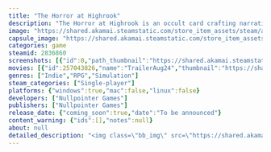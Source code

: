 ```yaml
---
title: "The Horror at Highrook"
description: "The Horror at Highrook is an occult card crafting narrative RPG. Explore a haunted mansion with your team of investigators, summon dark entities, craft powerful protections, uncover the fate of the missing family, and choose your own path through the darkness."
image: "https://shared.akamai.steamstatic.com/store_item_assets/steam/apps/2836860/header.jpg?t=1732789544"
capsule_image: "https://shared.akamai.steamstatic.com/store_item_assets/steam/apps/2836860/capsule_231x87.jpg?t=1732789544"
categories: game
steamid: 2836860
screenshots: [{"id":0,"path_thumbnail":"https://shared.akamai.steamstatic.com/store_item_assets/steam/apps/2836860/ss_5aa728572460de5c4cef8685a554480c6ee2f4a8.600x338.jpg?t=1732789544","path_full":"https://shared.akamai.steamstatic.com/store_item_assets/steam/apps/2836860/ss_5aa728572460de5c4cef8685a554480c6ee2f4a8.1920x1080.jpg?t=1732789544"},{"id":1,"path_thumbnail":"https://shared.akamai.steamstatic.com/store_item_assets/steam/apps/2836860/ss_3887ce1c81fa8a63583f6627131e8aef81aaafd9.600x338.jpg?t=1732789544","path_full":"https://shared.akamai.steamstatic.com/store_item_assets/steam/apps/2836860/ss_3887ce1c81fa8a63583f6627131e8aef81aaafd9.1920x1080.jpg?t=1732789544"},{"id":2,"path_thumbnail":"https://shared.akamai.steamstatic.com/store_item_assets/steam/apps/2836860/ss_9b0d2d0664f5bd237d4587876ff0a943c54bef4d.600x338.jpg?t=1732789544","path_full":"https://shared.akamai.steamstatic.com/store_item_assets/steam/apps/2836860/ss_9b0d2d0664f5bd237d4587876ff0a943c54bef4d.1920x1080.jpg?t=1732789544"},{"id":3,"path_thumbnail":"https://shared.akamai.steamstatic.com/store_item_assets/steam/apps/2836860/ss_fa8efd5dc32c1ea66a1b8fe542a9d26c06bbbf9f.600x338.jpg?t=1732789544","path_full":"https://shared.akamai.steamstatic.com/store_item_assets/steam/apps/2836860/ss_fa8efd5dc32c1ea66a1b8fe542a9d26c06bbbf9f.1920x1080.jpg?t=1732789544"},{"id":4,"path_thumbnail":"https://shared.akamai.steamstatic.com/store_item_assets/steam/apps/2836860/ss_bdfd4bb3b6f67d97cfe74291e1289d914882d382.600x338.jpg?t=1732789544","path_full":"https://shared.akamai.steamstatic.com/store_item_assets/steam/apps/2836860/ss_bdfd4bb3b6f67d97cfe74291e1289d914882d382.1920x1080.jpg?t=1732789544"},{"id":5,"path_thumbnail":"https://shared.akamai.steamstatic.com/store_item_assets/steam/apps/2836860/ss_cd76749278d8aeec7d9e2aec42cbc6fb784da79d.600x338.jpg?t=1732789544","path_full":"https://shared.akamai.steamstatic.com/store_item_assets/steam/apps/2836860/ss_cd76749278d8aeec7d9e2aec42cbc6fb784da79d.1920x1080.jpg?t=1732789544"},{"id":6,"path_thumbnail":"https://shared.akamai.steamstatic.com/store_item_assets/steam/apps/2836860/ss_531e3dcc4d1a5a49ed69edc67b4e4a14248acdba.600x338.jpg?t=1732789544","path_full":"https://shared.akamai.steamstatic.com/store_item_assets/steam/apps/2836860/ss_531e3dcc4d1a5a49ed69edc67b4e4a14248acdba.1920x1080.jpg?t=1732789544"},{"id":7,"path_thumbnail":"https://shared.akamai.steamstatic.com/store_item_assets/steam/apps/2836860/ss_88f33e144e6244220ecac437798fcea3b7a9cd0b.600x338.jpg?t=1732789544","path_full":"https://shared.akamai.steamstatic.com/store_item_assets/steam/apps/2836860/ss_88f33e144e6244220ecac437798fcea3b7a9cd0b.1920x1080.jpg?t=1732789544"},{"id":8,"path_thumbnail":"https://shared.akamai.steamstatic.com/store_item_assets/steam/apps/2836860/ss_0c0442e6e0a050c3c396ad0c18c612a218e739f1.600x338.jpg?t=1732789544","path_full":"https://shared.akamai.steamstatic.com/store_item_assets/steam/apps/2836860/ss_0c0442e6e0a050c3c396ad0c18c612a218e739f1.1920x1080.jpg?t=1732789544"}]
movies: [{"id":257043826,"name":"TrailerAug24","thumbnail":"https://shared.akamai.steamstatic.com/store_item_assets/steam/apps/257043826/movie.293x165.jpg?t=1722939820","webm":{"480":"http://video.akamai.steamstatic.com/store_trailers/257043826/movie480_vp9.webm?t=1722939820","max":"http://video.akamai.steamstatic.com/store_trailers/257043826/movie_max_vp9.webm?t=1722939820"},"mp4":{"480":"http://video.akamai.steamstatic.com/store_trailers/257043826/movie480.mp4?t=1722939820","max":"http://video.akamai.steamstatic.com/store_trailers/257043826/movie_max.mp4?t=1722939820"},"highlight":true}]
genres: ["Indie","RPG","Simulation"]
steam_categories: ["Single-player"]
platforms: {"windows":true,"mac":false,"linux":false}
developers: ["Nullpointer Games"]
publishers: ["Nullpointer Games"]
release_date: {"coming_soon":true,"date":"To be announced"}
content_warning: {"ids":[],"notes":null}
about: null
detailed_description: "<img class=\"bb_img\" src=\"https://shared.akamai.steamstatic.com/store_item_assets/steam/apps/2836860/extras/ezgif-2-bcc1e2218f.gif?t=1732789544\" /><br><br><strong>Highrook</strong> - an aristocratic eyrie of cold rock and rain. Home to the Ackeron family, a noble house fallen into disrepute. Following rumours of dark pacts and shadowy rituals, the Ackerons have vanished. At the request of the city council, a team of occult investigators has been dispatched to investigate.<h2 class=\"bb_tag\"><strong>KEY FEATURES:</strong></h2><img class=\"bb_img\" src=\"https://shared.akamai.steamstatic.com/store_item_assets/steam/apps/2836860/extras/newspapers.png?t=1732789544\" /><h2 class=\"bb_tag\">Explore an atmospheric setting on the edge of nightmare</h2>Plunge into a dark Victorian world, inspired by HP Lovecraft, Edgar Allen Poe and Bram Stoker. Investigate a gothic-horror mystery through disturbing letters, fraught conversations and and evocative artwork.<br><br><img class=\"bb_img\" src=\"https://shared.akamai.steamstatic.com/store_item_assets/steam/apps/2836860/extras/ezgif-2-ad683a8253.gif?t=1732789544\" /><h2 class=\"bb_tag\">Learn the dark arts</h2>Combine characters, items and locations to craft tools, potions and occult rites. Master a deep, nonlinear crafting system as you progress through the story, gaining the strength and insight needed to succeed.<br><br><img class=\"bb_img\" src=\"https://shared.akamai.steamstatic.com/store_item_assets/steam/apps/2836860/extras/Characters.png?t=1732789544\" /><h2 class=\"bb_tag\">Manage a team of investigators</h2>Control unique characters from the city's elite guilds: Mechanist, Plague Doctor, Scholar and Thug, Each with their own skills and perspectives. Keep your team safe from Hunger, Injury and Madness<br><br><img class=\"bb_img\" src=\"https://shared.akamai.steamstatic.com/store_item_assets/steam/apps/2836860/extras/InDescImageC.png?t=1732789544\" /><h2 class=\"bb_tag\">Unlock mysteries</h2>Complete challenges to open up new areas, items and characters on the game board. Build an arsenal of tools and rites. Banish ghastly entities and keep your wits in order to survive and outwit the dark forces hidden beneath the surface of the world,<br><br><br><br><br><strong>Choose your own path through the darkness...</strong>"
---
```


